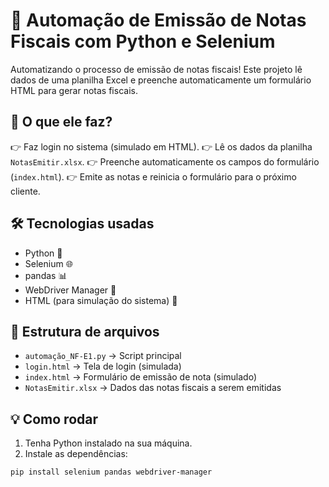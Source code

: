 # 🧾 Automação de Emissão de Notas Fiscais com Python e Selenium

Automatizando o processo de emissão de notas fiscais!
Este projeto lê dados de uma planilha Excel e preenche automaticamente um formulário HTML para gerar notas fiscais.

## 🧠 O que ele faz?
👉 Faz login no sistema (simulado em HTML).
👉 Lê os dados da planilha `NotasEmitir.xlsx`.
👉 Preenche automaticamente os campos do formulário (`index.html`).
👉 Emite as notas e reinicia o formulário para o próximo cliente.

## 🛠️ Tecnologias usadas
- Python 🐍
- Selenium 🌐
- pandas 📊
- WebDriver Manager 🔧
- HTML (para simulação do sistema) 🧠

## 📂 Estrutura de arquivos
- `automação_NF-E1.py` → Script principal
- `login.html` → Tela de login (simulada)
- `index.html` → Formulário de emissão de nota (simulado)
- `NotasEmitir.xlsx` → Dados das notas fiscais a serem emitidas

## 💡 Como rodar
1. Tenha Python instalado na sua máquina.
2. Instale as dependências:
```bash
pip install selenium pandas webdriver-manager

